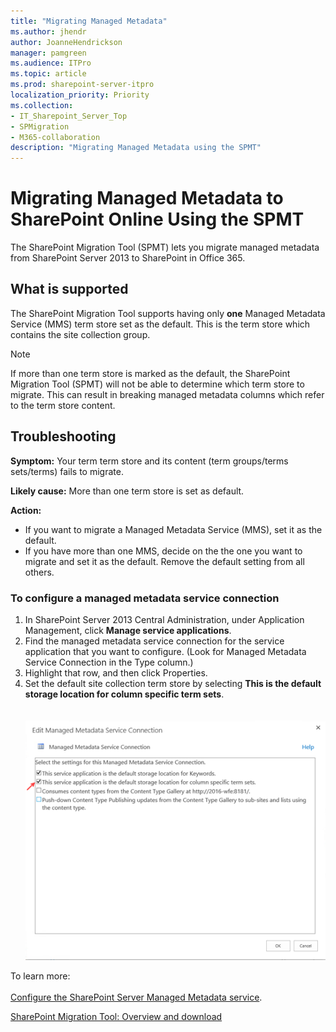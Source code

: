 ```yaml
---
title: "Migrating Managed Metadata"
ms.author: jhendr
author: JoanneHendrickson
manager: pamgreen
ms.audience: ITPro
ms.topic: article
ms.prod: sharepoint-server-itpro
localization_priority: Priority
ms.collection: 
- IT_Sharepoint_Server_Top
- SPMigration
- M365-collaboration
description: "Migrating Managed Metadata using the SPMT"
---
```


# Migrating Managed Metadata to SharePoint Online Using the SPMT

The SharePoint Migration Tool (SPMT) lets you migrate managed metadata from SharePoint Server 2013 to SharePoint in Office 365.

## What is supported

The SharePoint Migration Tool supports having only **one** Managed Metadata Service (MMS) term store set as the default. This is the term store which contains the site collection group. 

> [!NOTE]
> If more than one term store is marked as the default, the SharePoint Migration Tool (SPMT) will not be able to determine which term store to migrate. This can result in breaking managed metadata columns which refer to the term store content.

## Troubleshooting

**Symptom:**  Your term term store and its content (term groups/terms sets/terms) fails to migrate.  

**Likely cause:** More than one term store is set as default.

**Action:**  
- If you want to migrate a Managed Metadata Service (MMS), set it as the default. 
- If you have more than one MMS, decide on the the one you want to migrate and set it as the default. Remove the default setting from all others.



### To configure a managed metadata service connection

1. In SharePoint Server 2013 Central Administration, under Application Management, click **Manage service applications**.
2. Find the managed metadata service connection for the service application that you want to configure. (Look for Managed Metadata Service Connection in the Type column.)
3. Highlight that row, and then click Properties.
4. Set the default site collection term store by selecting **This is the default storage location for column specific term sets**.</br>
</br></br>
 ![Default site collection term store](media/managed-metadata-issue1.png)

To learn more:</br></br>
 [Configure the SharePoint Server Managed Metadata service](https://docs.microsoft.com/en-us/SharePoint/governance/configure-the-managed-metadata-service).
 
[SharePoint Migration Tool:  Overview and download](https://docs.microsoft.com/en-us/sharepointmigration/introducing-the-sharepoint-migration-tool)




